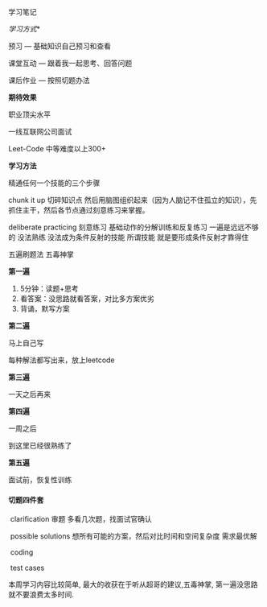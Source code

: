 学习笔记


*学习方式**

预习 — 基础知识自己预习和查看 

课堂互动 — 跟着我一起思考、回答问题 

课后作业 — 按照切题办法



**期待效果**

职业顶尖水平

一线互联网公司面试

Leet-Code 中等难度以上300+



**学习方法**

精通任何一个技能的三个步骤

chunk it up 切碎知识点 然后用脑图组织起来（因为人脑记不住孤立的知识），先抓住主干，然后各节点通过刻意练习来掌握。

deliberate practicing 刻意练习 基础动作的分解训练和反复练习 一遍是远远不够的 没法熟练 没法成为条件反射的技能  所谓技能  就是要形成条件反射才靠得住

五遍刷题法  五毒神掌   

**第一遍**

1. 5分钟：读题+思考
2. 看答案：没思路就看答案，对比多方案优劣
3. 背诵，默写方案

**第二遍**

马上自己写

每种解法都写出来，放上leetcode

**第三遍**

一天之后再来

**第四遍**

一周之后

到这里已经很熟练了

**第五遍**

面试前，恢复性训练





#### 切题四件套

​	clarification 审题  多看几次题，找面试官确认

​	possible solutions 想所有可能的方案，然后对比时间和空间复杂度 需求最优解

​	coding

​	test cases

本周学习内容比较简单, 最大的收获在于听从超哥的建议,五毒神掌, 第一遍没思路就不要浪费太多时间.
